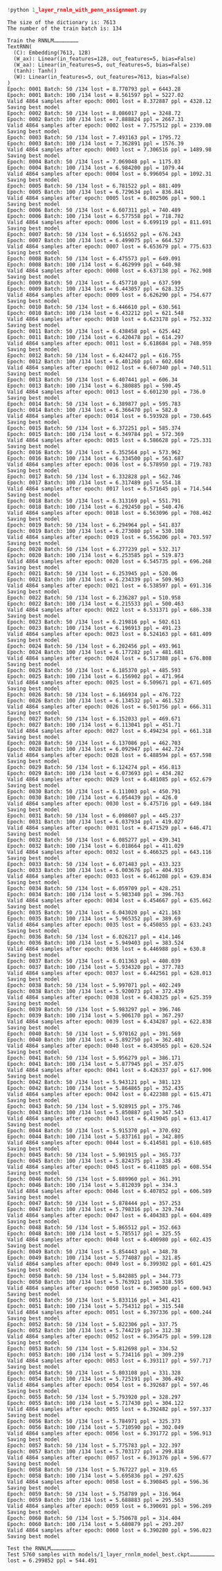 ```python
!python 1_layer_rnnlm_with_penn_assignment.py
```

    The size of the dictionary is: 7613
    The number of the train batch is: 134
    
    Train the RNNLM……………………
    TextRNN(
      (C): Embedding(7613, 128)
      (W_ax): Linear(in_features=128, out_features=5, bias=False)
      (W_aa): Linear(in_features=5, out_features=5, bias=False)
      (tanh): Tanh()
      (W): Linear(in_features=5, out_features=7613, bias=False)
    )
    Epoch: 0001 Batch: 50 /134 lost = 8.770793 ppl = 6443.28
    Epoch: 0001 Batch: 100 /134 lost = 8.561597 ppl = 5227.02
    Valid 4864 samples after epoch: 0001 lost = 8.372887 ppl = 4328.12
    Saving best model
    Epoch: 0002 Batch: 50 /134 lost = 8.086017 ppl = 3248.72
    Epoch: 0002 Batch: 100 /134 lost = 7.888824 ppl = 2667.31
    Valid 4864 samples after epoch: 0002 lost = 7.757512 ppl = 2339.08
    Saving best model
    Epoch: 0003 Batch: 50 /134 lost = 7.493163 ppl = 1795.72
    Epoch: 0003 Batch: 100 /134 lost = 7.362891 ppl = 1576.39
    Valid 4864 samples after epoch: 0003 lost = 7.306516 ppl = 1489.98
    Saving best model
    Epoch: 0004 Batch: 50 /134 lost = 7.069048 ppl = 1175.03
    Epoch: 0004 Batch: 100 /134 lost = 6.984200 ppl = 1079.44
    Valid 4864 samples after epoch: 0004 lost = 6.996054 ppl = 1092.31
    Saving best model
    Epoch: 0005 Batch: 50 /134 lost = 6.781522 ppl = 881.409
    Epoch: 0005 Batch: 100 /134 lost = 6.729634 ppl = 836.841
    Valid 4864 samples after epoch: 0005 lost = 6.802506 ppl = 900.1
    Saving best model
    Epoch: 0006 Batch: 50 /134 lost = 6.607311 ppl = 740.489
    Epoch: 0006 Batch: 100 /134 lost = 6.577558 ppl = 718.782
    Valid 4864 samples after epoch: 0006 lost = 6.699119 ppl = 811.691
    Saving best model
    Epoch: 0007 Batch: 50 /134 lost = 6.516552 ppl = 676.243
    Epoch: 0007 Batch: 100 /134 lost = 6.499075 ppl = 664.527
    Valid 4864 samples after epoch: 0007 lost = 6.653679 ppl = 775.633
    Saving best model
    Epoch: 0008 Batch: 50 /134 lost = 6.475573 ppl = 649.091
    Epoch: 0008 Batch: 100 /134 lost = 6.462999 ppl = 640.98
    Valid 4864 samples after epoch: 0008 lost = 6.637138 ppl = 762.908
    Saving best model
    Epoch: 0009 Batch: 50 /134 lost = 6.457710 ppl = 637.599
    Epoch: 0009 Batch: 100 /134 lost = 6.443057 ppl = 628.325
    Valid 4864 samples after epoch: 0009 lost = 6.626290 ppl = 754.677
    Saving best model
    Epoch: 0010 Batch: 50 /134 lost = 6.446610 ppl = 630.561
    Epoch: 0010 Batch: 100 /134 lost = 6.432212 ppl = 621.548
    Valid 4864 samples after epoch: 0010 lost = 6.623178 ppl = 752.332
    Saving best model
    Epoch: 0011 Batch: 50 /134 lost = 6.438458 ppl = 625.442
    Epoch: 0011 Batch: 100 /134 lost = 6.420478 ppl = 614.297
    Valid 4864 samples after epoch: 0011 lost = 6.618684 ppl = 748.959
    Saving best model
    Epoch: 0012 Batch: 50 /134 lost = 6.424472 ppl = 616.755
    Epoch: 0012 Batch: 100 /134 lost = 6.401260 ppl = 602.604
    Valid 4864 samples after epoch: 0012 lost = 6.607340 ppl = 740.511
    Saving best model
    Epoch: 0013 Batch: 50 /134 lost = 6.407441 ppl = 606.34
    Epoch: 0013 Batch: 100 /134 lost = 6.380885 ppl = 590.45
    Valid 4864 samples after epoch: 0013 lost = 6.601230 ppl = 736.0
    Saving best model
    Epoch: 0014 Batch: 50 /134 lost = 6.389877 ppl = 595.783
    Epoch: 0014 Batch: 100 /134 lost = 6.366470 ppl = 582.0
    Valid 4864 samples after epoch: 0014 lost = 6.593928 ppl = 730.645
    Saving best model
    Epoch: 0015 Batch: 50 /134 lost = 6.372251 ppl = 585.374
    Epoch: 0015 Batch: 100 /134 lost = 6.349784 ppl = 572.369
    Valid 4864 samples after epoch: 0015 lost = 6.586628 ppl = 725.331
    Saving best model
    Epoch: 0016 Batch: 50 /134 lost = 6.352564 ppl = 573.962
    Epoch: 0016 Batch: 100 /134 lost = 6.334500 ppl = 563.687
    Valid 4864 samples after epoch: 0016 lost = 6.578950 ppl = 719.783
    Saving best model
    Epoch: 0017 Batch: 50 /134 lost = 6.332828 ppl = 562.746
    Epoch: 0017 Batch: 100 /134 lost = 6.317489 ppl = 554.18
    Valid 4864 samples after epoch: 0017 lost = 6.571645 ppl = 714.544
    Saving best model
    Epoch: 0018 Batch: 50 /134 lost = 6.313169 ppl = 551.791
    Epoch: 0018 Batch: 100 /134 lost = 6.292450 ppl = 540.476
    Valid 4864 samples after epoch: 0018 lost = 6.563096 ppl = 708.462
    Saving best model
    Epoch: 0019 Batch: 50 /134 lost = 6.294964 ppl = 541.837
    Epoch: 0019 Batch: 100 /134 lost = 6.273080 ppl = 530.108
    Valid 4864 samples after epoch: 0019 lost = 6.556206 ppl = 703.597
    Saving best model
    Epoch: 0020 Batch: 50 /134 lost = 6.277239 ppl = 532.317
    Epoch: 0020 Batch: 100 /134 lost = 6.253585 ppl = 519.873
    Valid 4864 samples after epoch: 0020 lost = 6.545735 ppl = 696.268
    Saving best model
    Epoch: 0021 Batch: 50 /134 lost = 6.253945 ppl = 520.06
    Epoch: 0021 Batch: 100 /134 lost = 6.234339 ppl = 509.963
    Valid 4864 samples after epoch: 0021 lost = 6.538597 ppl = 691.316
    Saving best model
    Epoch: 0022 Batch: 50 /134 lost = 6.236287 ppl = 510.958
    Epoch: 0022 Batch: 100 /134 lost = 6.215533 ppl = 500.463
    Valid 4864 samples after epoch: 0022 lost = 6.531371 ppl = 686.338
    Saving best model
    Epoch: 0023 Batch: 50 /134 lost = 6.219816 ppl = 502.611
    Epoch: 0023 Batch: 100 /134 lost = 6.196913 ppl = 491.23
    Valid 4864 samples after epoch: 0023 lost = 6.524163 ppl = 681.409
    Saving best model
    Epoch: 0024 Batch: 50 /134 lost = 6.202456 ppl = 493.961
    Epoch: 0024 Batch: 100 /134 lost = 6.177282 ppl = 481.681
    Valid 4864 samples after epoch: 0024 lost = 6.517388 ppl = 676.808
    Saving best model
    Epoch: 0025 Batch: 50 /134 lost = 6.185370 ppl = 485.593
    Epoch: 0025 Batch: 100 /134 lost = 6.156902 ppl = 471.964
    Valid 4864 samples after epoch: 0025 lost = 6.509671 ppl = 671.605
    Saving best model
    Epoch: 0026 Batch: 50 /134 lost = 6.166934 ppl = 476.722
    Epoch: 0026 Batch: 100 /134 lost = 6.134532 ppl = 461.523
    Valid 4864 samples after epoch: 0026 lost = 6.501756 ppl = 666.311
    Saving best model
    Epoch: 0027 Batch: 50 /134 lost = 6.152033 ppl = 469.671
    Epoch: 0027 Batch: 100 /134 lost = 6.113041 ppl = 451.71
    Valid 4864 samples after epoch: 0027 lost = 6.494234 ppl = 661.318
    Saving best model
    Epoch: 0028 Batch: 50 /134 lost = 6.137086 ppl = 462.703
    Epoch: 0028 Batch: 100 /134 lost = 6.092947 ppl = 442.724
    Valid 4864 samples after epoch: 0028 lost = 6.488594 ppl = 657.598
    Saving best model
    Epoch: 0029 Batch: 50 /134 lost = 6.124274 ppl = 456.813
    Epoch: 0029 Batch: 100 /134 lost = 6.073693 ppl = 434.282
    Valid 4864 samples after epoch: 0029 lost = 6.481085 ppl = 652.679
    Saving best model
    Epoch: 0030 Batch: 50 /134 lost = 6.111003 ppl = 450.791
    Epoch: 0030 Batch: 100 /134 lost = 6.054439 ppl = 426.0
    Valid 4864 samples after epoch: 0030 lost = 6.475716 ppl = 649.184
    Saving best model
    Epoch: 0031 Batch: 50 /134 lost = 6.098607 ppl = 445.237
    Epoch: 0031 Batch: 100 /134 lost = 6.037934 ppl = 419.027
    Valid 4864 samples after epoch: 0031 lost = 6.471529 ppl = 646.471
    Saving best model
    Epoch: 0032 Batch: 50 /134 lost = 6.085277 ppl = 439.341
    Epoch: 0032 Batch: 100 /134 lost = 6.018664 ppl = 411.029
    Valid 4864 samples after epoch: 0032 lost = 6.466325 ppl = 643.116
    Saving best model
    Epoch: 0033 Batch: 50 /134 lost = 6.071483 ppl = 433.323
    Epoch: 0033 Batch: 100 /134 lost = 6.003676 ppl = 404.915
    Valid 4864 samples after epoch: 0033 lost = 6.461208 ppl = 639.834
    Saving best model
    Epoch: 0034 Batch: 50 /134 lost = 6.059709 ppl = 428.251
    Epoch: 0034 Batch: 100 /134 lost = 5.983340 ppl = 396.763
    Valid 4864 samples after epoch: 0034 lost = 6.454667 ppl = 635.662
    Saving best model
    Epoch: 0035 Batch: 50 /134 lost = 6.043020 ppl = 421.163
    Epoch: 0035 Batch: 100 /134 lost = 5.965352 ppl = 389.69
    Valid 4864 samples after epoch: 0035 lost = 6.450855 ppl = 633.243
    Saving best model
    Epoch: 0036 Batch: 50 /134 lost = 6.026217 ppl = 414.146
    Epoch: 0036 Batch: 100 /134 lost = 5.949403 ppl = 383.524
    Valid 4864 samples after epoch: 0036 lost = 6.446988 ppl = 630.8
    Saving best model
    Epoch: 0037 Batch: 50 /134 lost = 6.011363 ppl = 408.039
    Epoch: 0037 Batch: 100 /134 lost = 5.934320 ppl = 377.783
    Valid 4864 samples after epoch: 0037 lost = 6.442561 ppl = 628.013
    Saving best model
    Epoch: 0038 Batch: 50 /134 lost = 5.997071 ppl = 402.249
    Epoch: 0038 Batch: 100 /134 lost = 5.920073 ppl = 372.439
    Valid 4864 samples after epoch: 0038 lost = 6.438325 ppl = 625.359
    Saving best model
    Epoch: 0039 Batch: 50 /134 lost = 5.983297 ppl = 396.746
    Epoch: 0039 Batch: 100 /134 lost = 5.906170 ppl = 367.297
    Valid 4864 samples after epoch: 0039 lost = 6.434287 ppl = 622.838
    Saving best model
    Epoch: 0040 Batch: 50 /134 lost = 5.970162 ppl = 391.569
    Epoch: 0040 Batch: 100 /134 lost = 5.892750 ppl = 362.401
    Valid 4864 samples after epoch: 0040 lost = 6.430565 ppl = 620.524
    Saving best model
    Epoch: 0041 Batch: 50 /134 lost = 5.956279 ppl = 386.171
    Epoch: 0041 Batch: 100 /134 lost = 5.877945 ppl = 357.075
    Valid 4864 samples after epoch: 0041 lost = 6.426337 ppl = 617.906
    Saving best model
    Epoch: 0042 Batch: 50 /134 lost = 5.943121 ppl = 381.123
    Epoch: 0042 Batch: 100 /134 lost = 5.864865 ppl = 352.435
    Valid 4864 samples after epoch: 0042 lost = 6.422388 ppl = 615.471
    Saving best model
    Epoch: 0043 Batch: 50 /134 lost = 5.928915 ppl = 375.746
    Epoch: 0043 Batch: 100 /134 lost = 5.850887 ppl = 347.543
    Valid 4864 samples after epoch: 0043 lost = 6.419045 ppl = 613.417
    Saving best model
    Epoch: 0044 Batch: 50 /134 lost = 5.915370 ppl = 370.692
    Epoch: 0044 Batch: 100 /134 lost = 5.837161 ppl = 342.805
    Valid 4864 samples after epoch: 0044 lost = 6.414581 ppl = 610.685
    Saving best model
    Epoch: 0045 Batch: 50 /134 lost = 5.901915 ppl = 365.737
    Epoch: 0045 Batch: 100 /134 lost = 5.824375 ppl = 338.45
    Valid 4864 samples after epoch: 0045 lost = 6.411085 ppl = 608.554
    Saving best model
    Epoch: 0046 Batch: 50 /134 lost = 5.889960 ppl = 361.391
    Epoch: 0046 Batch: 100 /134 lost = 5.812039 ppl = 334.3
    Valid 4864 samples after epoch: 0046 lost = 6.407852 ppl = 606.589
    Saving best model
    Epoch: 0047 Batch: 50 /134 lost = 5.878444 ppl = 357.253
    Epoch: 0047 Batch: 100 /134 lost = 5.798316 ppl = 329.744
    Valid 4864 samples after epoch: 0047 lost = 6.404383 ppl = 604.489
    Saving best model
    Epoch: 0048 Batch: 50 /134 lost = 5.865512 ppl = 352.663
    Epoch: 0048 Batch: 100 /134 lost = 5.785517 ppl = 325.55
    Valid 4864 samples after epoch: 0048 lost = 6.400980 ppl = 602.435
    Saving best model
    Epoch: 0049 Batch: 50 /134 lost = 5.854443 ppl = 348.78
    Epoch: 0049 Batch: 100 /134 lost = 5.774087 ppl = 321.85
    Valid 4864 samples after epoch: 0049 lost = 6.399302 ppl = 601.425
    Saving best model
    Epoch: 0050 Batch: 50 /134 lost = 5.842885 ppl = 344.773
    Epoch: 0050 Batch: 100 /134 lost = 5.763921 ppl = 318.595
    Valid 4864 samples after epoch: 0050 lost = 6.398500 ppl = 600.943
    Saving best model
    Epoch: 0051 Batch: 50 /134 lost = 5.833116 ppl = 341.421
    Epoch: 0051 Batch: 100 /134 lost = 5.754312 ppl = 315.548
    Valid 4864 samples after epoch: 0051 lost = 6.397336 ppl = 600.244
    Saving best model
    Epoch: 0052 Batch: 50 /134 lost = 5.822306 ppl = 337.75
    Epoch: 0052 Batch: 100 /134 lost = 5.744219 ppl = 312.38
    Valid 4864 samples after epoch: 0052 lost = 6.395475 ppl = 599.128
    Saving best model
    Epoch: 0053 Batch: 50 /134 lost = 5.812698 ppl = 334.52
    Epoch: 0053 Batch: 100 /134 lost = 5.734116 ppl = 309.239
    Valid 4864 samples after epoch: 0053 lost = 6.393117 ppl = 597.717
    Saving best model
    Epoch: 0054 Batch: 50 /134 lost = 5.803108 ppl = 331.328
    Epoch: 0054 Batch: 100 /134 lost = 5.725191 ppl = 306.492
    Valid 4864 samples after epoch: 0054 lost = 6.392687 ppl = 597.46
    Saving best model
    Epoch: 0055 Batch: 50 /134 lost = 5.793920 ppl = 328.297
    Epoch: 0055 Batch: 100 /134 lost = 5.717430 ppl = 304.122
    Valid 4864 samples after epoch: 0055 lost = 6.392482 ppl = 597.337
    Saving best model
    Epoch: 0056 Batch: 50 /134 lost = 5.784971 ppl = 325.373
    Epoch: 0056 Batch: 100 /134 lost = 5.710590 ppl = 302.049
    Valid 4864 samples after epoch: 0056 lost = 6.391772 ppl = 596.913
    Saving best model
    Epoch: 0057 Batch: 50 /134 lost = 5.775783 ppl = 322.397
    Epoch: 0057 Batch: 100 /134 lost = 5.703177 ppl = 299.818
    Valid 4864 samples after epoch: 0057 lost = 6.391376 ppl = 596.677
    Saving best model
    Epoch: 0058 Batch: 50 /134 lost = 5.767227 ppl = 319.65
    Epoch: 0058 Batch: 100 /134 lost = 5.695836 ppl = 297.625
    Valid 4864 samples after epoch: 0058 lost = 6.390845 ppl = 596.36
    Saving best model
    Epoch: 0059 Batch: 50 /134 lost = 5.758789 ppl = 316.964
    Epoch: 0059 Batch: 100 /134 lost = 5.688883 ppl = 295.563
    Valid 4864 samples after epoch: 0059 lost = 6.390691 ppl = 596.269
    Saving best model
    Epoch: 0060 Batch: 50 /134 lost = 5.750678 ppl = 314.404
    Epoch: 0060 Batch: 100 /134 lost = 5.680879 ppl = 293.207
    Valid 4864 samples after epoch: 0060 lost = 6.390280 ppl = 596.023
    Saving best model
    
    Test the RNNLM……………………
    Test 5760 samples with models/1_layer_rnnlm_model_best.ckpt……………………
    lost = 6.299852 ppl = 544.491
    
